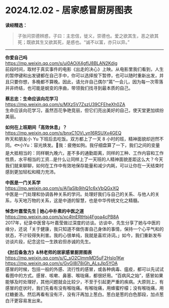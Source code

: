 2024.12.02 - 居家感冒厨房图表  
========

**读经精选：**  

> 子张问崇德辨惑，子曰：主忠信，徙义，崇德也。爱之欲其生，恶之欲其死；既欲其生又欲其死，是惑也。“诚不以富，亦只以异。”

---

**你爱自己吗**  
https://mp.weixin.qq.com/s/ui0AOiX4gflJ8BLAN2Kdig  
前段时间，取材于真实事件的电影《出走的决心》上映。从电影里我们看到，人生的暂停键和出发键都在自己手中，你可以选择按下暂停，也可以随时重新出发，并且只要你想，多晚都不算晚。因此，请允许自己偶尔“蔫”一会儿，因为每一次零落并非终结，也可能是蜕变的序曲，带领我们找寻到最本质的自己。

**蔡志忠：生命应该向花学习**  
https://mp.weixin.qq.com/s/MXz5V7ZszU39CFEheXh0ZA  
生命应该向花学习，虽然百花争艳竞丽，但它们亮出美好的自己，使天堂更加缤纷美丽。

**如何在上班期间「高效休息」？**  
https://mp.weixin.qq.com/s/bnxC1OVj_yn16RSUXv4GEQ  
昨天和朋友小 Yu 下班后去吃饭。双方都上了一天 8 小时的班，精神面貌却迥然不同。🐟小Yu：容光焕发。🐤我：疲倦如狗。我仔细盘算了一下，我们之间的变量是大抵相当的：同样朝九晚六，差不多的通勤距离，同样的工种、工作内容和工作性质，水平相当的工资...是什么让同样上了一天班的人精神面貌差距这么大？今天我们就来聊聊，如何在工作中有效地保存能量和减少内耗，可以让你在一天结束时感到更加轻松和精力充沛。 

**中医是一门关系学**  
https://mp.weixin.qq.com/s/AI1aSlb9ihQ1c6xVbQGxXQ  
中医是一门处理和协调各种关系的学问。处理好我们与自己的关系、与他人的关系，与天地万物的关系，这是中道的智慧，也是中华传统文化之精髓。

**悼念叶嘉莹先生 | 她心中朴素的中医之道**  
https://mp.weixin.qq.com/s/xc4tnERtHsj4Fgoa4cPB8A  
2017年，纪录中医曾与叶嘉莹做过深度的访谈。访谈中，先生分享了她与中医的缘分，还说「关于健康，我只知道不做伤害自己身体的事情，保持一个心平气和的状态，不计较得失利害。我的心很单纯，我就是喜欢诗词。」如今，我们重新发布访谈片段，纪念这位一生跌宕但赤诚的先生。

**《肘后备急方》&林老师的居家感冒厨房图表**  
https://mp.weixin.qq.com/s/C_sO2ClmmMD5uF2HsIo1Kw  
https://mp.weixin.qq.com/s/GvGl8I78iGh_ALsJlp5YOA  
感冒的时候，包括一般的外感、流行性的感冒，或各种病毒、瘟疫，都可以先试试看图中的方式。感冒、咳嗽、鼻塞、喉咙痛，都很好用。“百病风之始”，感冒如果能够及时处理好，其他问题就会比较少，不至于引起更严重的疾病。大原则上，有感冒的症状时，我们先看有没有喉咙痛。有喉咙痛，用蜂蜜柠檬；没有喉咙痛，用红糖姜汤。然后再看有没有汗，没有汗再加上葱白。葱白是葱的白色那段，加点葱白汗更容易发出来。